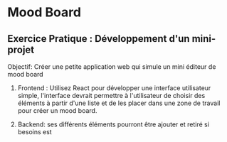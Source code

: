 # Mood Board

## Exercice Pratique : Développement d'un mini-projet

Objectif: Créer une petite application web qui simule un mini éditeur de mood board

1. Frontend :
   Utilisez React pour développer une interface utilisateur simple,
   l'interface devrait permettre à l'utilisateur de choisir des éléments à partir d'une liste et de les placer dans une zone de travail pour créer un mood board.

2. Backend:
   ses différents éléments pourront être ajouter et retiré si besoins est
